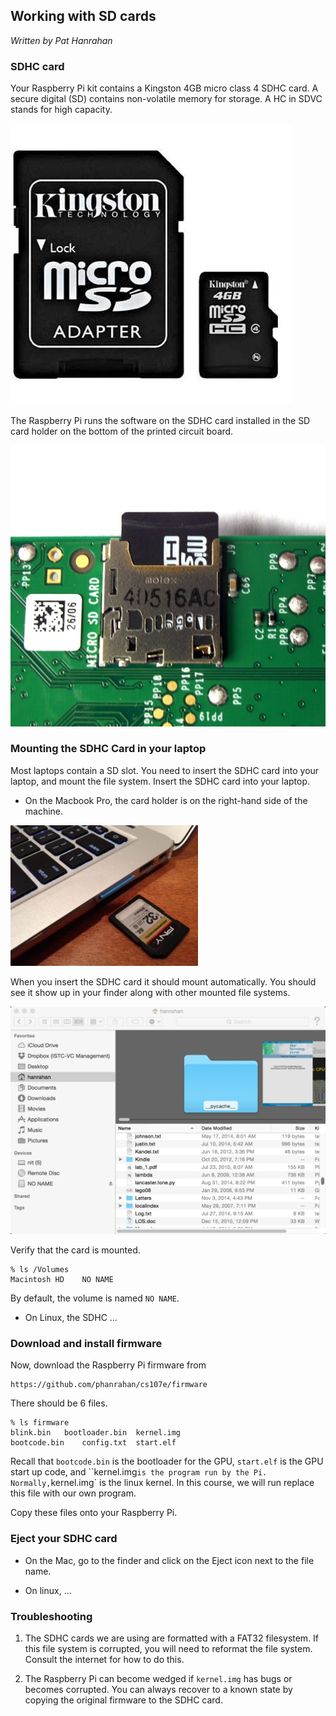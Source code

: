 ## Working with SD cards

*Written by Pat Hanrahan*

### SDHC card

Your Raspberry Pi kit contains a 
Kingston 4GB micro class 4 SDHC card.
A secure digital (SD) contains non-volatile memory for storage. 
A HC in SDVC stands for high capacity.

![Kingston SDHC Card](images/kingston.sdhc.jpg)

The Raspberry Pi runs the software on the SDHC card
installed in the SD card holder on the bottom of the
printed circuit board.

![SDHC Card](images/pi.sd.jpg)



### Mounting the SDHC Card in your laptop

Most laptops contain a SD slot.
You need to insert the SDHC card into your laptop,
and mount the file system.
Insert the SDHC card into your laptop. 

- On the Macbook Pro,
the card holder is on the right-hand side of the machine.

![SDHC holder](images/mac.sd.jpg)

When you insert the SDHC card it should mount automatically.
You should see it show up in your finder along with
other mounted file systems. 

![SD Finder](images/mac.finder.jpg)

Verify that the card is mounted.

    % ls /Volumes
    Macintosh HD    NO NAME

By default, the volume is named `NO NAME`.

- On Linux, the SDHC ...

### Download and install firmware

Now, download the Raspberry Pi firmware from

    https://github.com/phanrahan/cs107e/firmware

There should be 6 files.

    % ls firmware
    blink.bin   bootloader.bin  kernel.img
    bootcode.bin    config.txt  start.elf

Recall that `bootcode.bin` is the bootloader for the GPU,
`start.elf` is the GPU start up code,
and ``kernel.img` is the program run by the Pi.
Normally, `kernel.img` is the linux kernel.
In this course,
we will run replace this file with our own program.

Copy these files onto your Raspberry Pi.

### Eject your SDHC card

- On the Mac, go to the finder and click on the Eject icon
next to the file name.

- On linux, ...

### Troubleshooting

1. The SDHC cards we are using are formatted with a FAT32 filesystem.
If this file system is corrupted, you will need to reformat the
file system. Consult the internet for how to do this.

2. The Raspberry Pi can become wedged if `kernel.img` has bugs
or becomes corrupted.
You can always recover to a known state by copying the
original firmware to the SDHC card.

